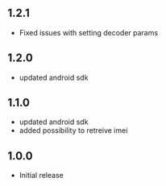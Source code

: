 ## 1.2.1

* Fixed issues with setting decoder params

## 1.2.0

* updated android sdk

## 1.1.0

* updated android sdk
* added possibility to retreive imei

## 1.0.0

* Initial release
